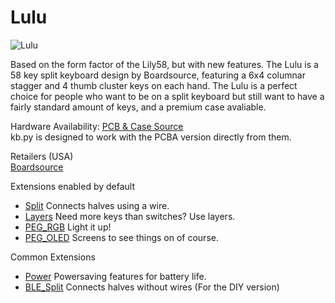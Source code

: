 # Lulu

![Lulu](https://boardsource.imgix.net/c93fba70-71bc-11ec-bb73-09003ca81902.jpg?raw=true)

Based on the form factor of the Lily58, but with new features. The Lulu is a 58 key split keyboard design by Boardsource, featuring a 6x4 columnar stagger and 4 thumb cluster keys on each hand. The Lulu is a perfect choice for people who want to be on a split keyboard but still want to have a fairly standard amount of keys, and a premium case avaliable.

Hardware Availability: [PCB & Case Source](https://boardsource.xyz/store/5ec9df84c6b834480de6c3d0)  
kb.py is designed to work with the PCBA version directly from them.

Retailers (USA)  
[Boardsource](https://boardsource.xyz/store/5ec9df84c6b834480de6c3d0)  

Extensions enabled by default  
- [Split](/docs/split.md) Connects halves using a wire.
- [Layers](/docs/layers.md) Need more keys than switches? Use layers.
- [PEG_RGB](/docs/peg_rgb_matrix.md) Light it up!
- [PEG_OLED](/docs/peg_oled_display.md) Screens to see things on of course.

Common Extensions
- [Power](/docs/power.md) Powersaving features for battery life.
- [BLE_Split](/docs/split.md) Connects halves without wires (For the DIY version)
